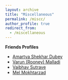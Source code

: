 ```yaml
---
layout: archive
title: "Miscellaneous"
permalink: /miscc/
author_profile: true
redirect_from:
  - /miscellaneous
---
```



**Friends Profiles**

* [Amartya Shekhar Dubey](https://amartyasd.github.io/)
* [Varun (Rooney) Malladi](https://varunmalladi.github.io/)
* [Vaibhav Sutrave](https://vbvstrv.github.io/info.html)
* [Mel Mokhtarzad](https://mealaud.com/)
